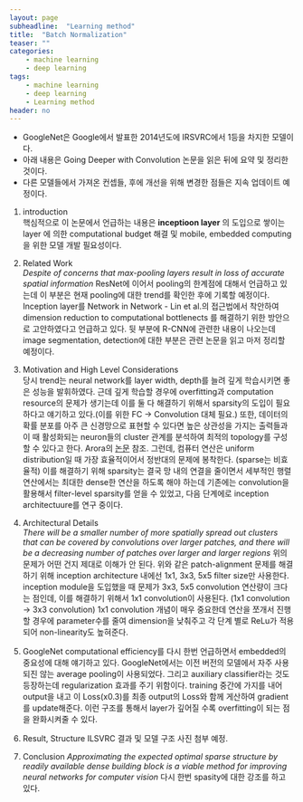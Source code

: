 ```yaml
---
layout: page
subheadline:  "Learning method"
title:  "Batch Normalization"
teaser: ""
categories:
    - machine learning
    - deep learning
tags:
    - machine learning
    - deep learning
    - Learning method
header: no
---
```


- GoogleNet은 Google에서 발표한 2014년도에 IRSVRC에서 1등을 차지한 모델이다.  
- 아래 내용은 Going Deeper with Convolution 논문을 읽은 뒤에 요약 및 정리한 것이다.
- 다른 모델들에서 가져온 컨셉들, 후에 개선을 위해 변경한 점들은 지속 업데이트 예정이다.

1. introduction <br>
핵심적으로 이 논문에서 언급하는 내용은 **inceptioon layer** 의 도입으로 쌓이는 layer
에 의한 computational budget 해결 및 mobile, embedded computing을 위한 모델 개발 필요성이다.

2. Related Work <br>
*Despite of concerns that max-pooling layers result in loss of accurate spatial information*
ResNet에 이어서 pooling의 한계점에 대해서 언급하고 있는데 이 부분은 현재 pooling에 대한
trend를 확인한 후에 기록할 예정이다.
Inception layer를 Network in Network - Lin et al.의 접근법에서 착안하여 dimension reduction to
computational bottlenects 를 해결하기 위한 방안으로 고안하였다고 언급하고 있다.
뒷 부분에 R-CNN에 관련한 내용이 나오는데 image segmentation, detection에 대한 부분은 관련
논문을 읽고 마저 정리할 예정이다.

3. Motivation and High Level Considerations <br>
당시 trend는 neural network를 layer width, depth를 늘려 깊게 학습시키면 좋은 성능을 발휘하였다.
근데 깊게 학습할 경우에 overfitting과 computation resource의 문제가 생기는데 이를 둘 다 해결하기
위해서 sparsity의 도입이 필요하다고 얘기하고 있다.(이를 위한 FC → Convolution 대체 필요.)
또한, 데이터의 확률 분포를 아주 큰 신경망으로 표현할 수 있다면 높은 상관성을 가지는 출력들과 이 때
활성화되는 neuron들의 cluster 관계를 분석하여 최적의 topology를 구성할 수 있다고 한다. Arora의 [논문](http://proceedings.mlr.press/v32/arora14.pdf "보기") 참조.
그런데, 컴퓨터 연산은 uniform distribution일 때 가장 효율적이어서 정반대의 문제에 봉착한다. (sparse는 비효율적)
이를 해결하기 위해 sparsity는 결국 망 내의 연결을 줄이면서 세부적인 행렬 연산에서는 최대한 dense한 연산을 하도록 해야 하는데
기존에는 convolution을 활용해서 filter-level sparsity를 얻을 수 있었고, 다음 단계에로 inception architectuure를 연구 중이다.

4. Architectural Details <br>
*There will be a smaller number of more spatially spread out clusters that can be covered by convolutions
over larger patches, and there will be a decreasing number of patches over larger and larger regions*
위의 문제가 어떤 건지 제대로 이해가 안 된다. 위와 같은 patch-alignment 문제를 해결하기 위해 inception architecture
내에선 1x1, 3x3, 5x5 filter size만 사용한다.
inception module을 도입했을 때 문제가 3x3, 5x5 convolution 연산량이 크다는 점인데, 이를 해결하기 위해서 1x1 convolution이
사용된다. (1x1 convolution → 3x3 convolution)
1x1 convolution 개념이 매우 중요한데 연산을 쪼개서 진행할 경우에 parameter수를 줄여 dimension을 낮춰주고
각 단계 별로 ReLu가 적용되어 non-linearity도 높혀준다.

5. GoogleNet
computational efficiency를 다시 한번 언급하면서 embedded의 중요성에 대해 얘기하고 있다.
GoogleNet에서는 이전 버전의 모델에서 자주 사용되진 않는 average pooling이 사용되었다.
그리고 auxiliary classifier라는 것도 등장하는데 regularization 효과를 주기 위함이다.
training 중간에 가지를 내어 output을 내고 이 Loss(x0.3)를 최종 output의 Loss와 함께 게산하여 gradient를 update해준다.
이런 구조를 통해서 layer가 깊어질 수록 overfitting이 되는 점을 완화시켜줄 수 있다.


6. Result, Structure
ILSVRC 결과 및 모델 구조 사진 첨부 예정.

7. Conclusion
*Approximating the expected optimal sparse structure by readily available dense building
block is a viable method for improving neural networks for computer vision*
다시 한번 spasity에 대한 강조를 하고 있다.
